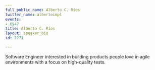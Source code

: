 ```yaml
---
full_public_name: Alberto C. Ríos
twitter_name: albertoimpl
events:
- 6947
title: Alberto C. Ríos
layout: speaker_bio
id: 2271

---
```

Software Engineer interested in building products people love in agile environments with a focus on high-quality tests.